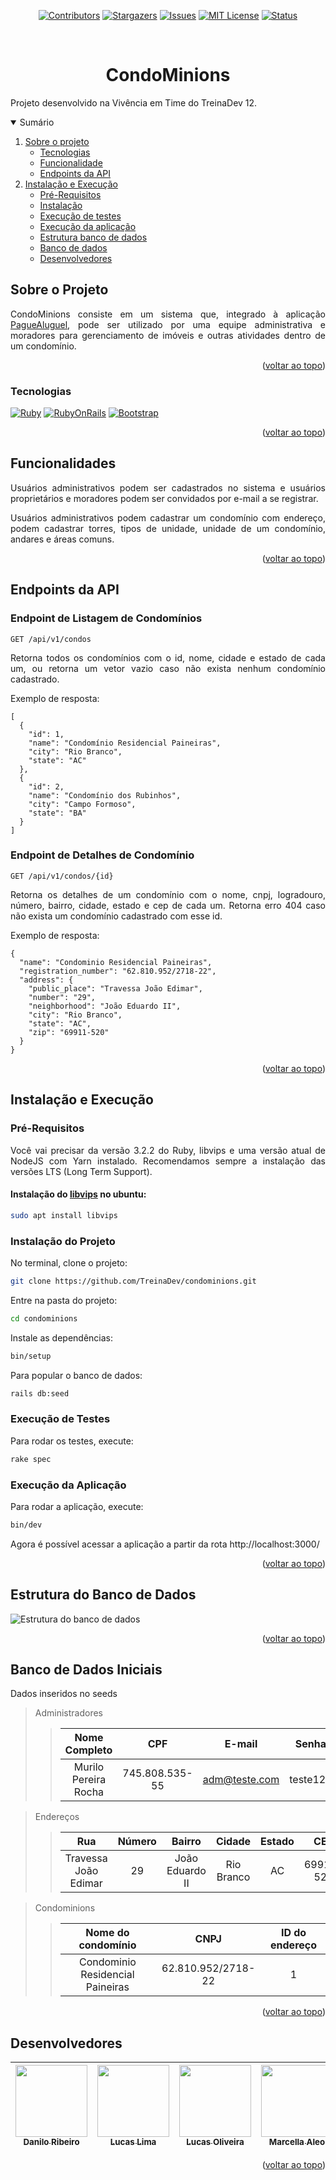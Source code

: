 <a id="readme-top"></a>

<div align="center">

  [![Contributors][contributors-shield]][contributors-url]
  [![Stargazers][stars-shield]][stars-url]
  [![Issues][issues-shield]][issues-url]
  [![MIT License][license-shield]][license-url]
  [![Status][status-shield]][status-url]

</div>

<!-- PROJECT LOGO -->
<br/>
<div align="center">

  <h1 align="center">CondoMinions</h1>

  <p align="justify">
    Projeto desenvolvido na Vivência em Time do TreinaDev 12.
    <br/>
  </p>
</div>

<!-- TABLE OF CONTENTS -->
<details open>
  <summary>Sumário</summary>
  <ol>
    <li>
      <a href="#sobre-o-projeto">Sobre o projeto</a>
      <ul>
        <li><a href="#Tecnologias">Tecnologias</a></li>
        <li><a href="#funcionalidade">Funcionalidade</a></li>
        <li><a href="#endpoints-da-api">Endpoints da API</a></li>
      </ul>
    </li>
    <li>
      <a href="#instalacao-e-execucao">Instalação e Execução</a>
      <ul>
        <li><a href="#pre-requisitos">Pré-Requisitos</a></li>
        <li><a href="#instalacao">Instalação</a></li>
        <li><a href="#execucao-de-testes">Execução de testes</a></li>
        <li><a href="#execucao-da-aplicacao">Execução da aplicação</a></li>
        <li><a href="#estrutura-banco-de-dados">Estrutura banco de dados</a></li>
        <li><a href="#banco-de-dados">Banco de dados</a></li>
        <li><a href="#desenvolvedores">Desenvolvedores</a></li>
      </ul>
    </li>
  </ol>
</details>

<div id='sobre-o-projeto'/> 

<!-- Sobre o projeto -->
## Sobre o Projeto

<p align="justify">CondoMinions consiste em um sistema que, integrado à aplicação <a href="https://github.com/TreinaDev/pague-aluguel">PagueAluguel</a>, pode ser utilizado por uma equipe administrativa e moradores para gerenciamento de imóveis e outras atividades dentro de um condomínio.</p>

<p align="right">(<a href="#readme-top">voltar ao topo</a>)</p>

<div id='tecnologias'/>

### Tecnologias

[![Ruby][Ruby.com]][Ruby-url]
[![RubyOnRails][RubyOnRails.com]][RubyOnRails-url]
[![Bootstrap][Bootstrap.com]][Bootstrap-url]
<!-- [![Vue][Vue.js]][Vue-url] -->

<p align="right">(<a href="#readme-top">voltar ao topo</a>)</p>

<div id='funcionalidade'/>

## Funcionalidades

<p align="justify">Usuários administrativos podem ser cadastrados no sistema e usuários proprietários e moradores podem ser convidados por e-mail a se registrar.</p>

<p align="justify">Usuários administrativos podem cadastrar um condomínio com endereço, podem cadastrar torres, tipos de unidade, unidade de um condomínio, andares e áreas comuns.</p>

<p align="right">(<a href="#readme-top">voltar ao topo</a>)</p>

<div id='instalacao-e-execucao'/> 

## Endpoints da API

### Endpoint de Listagem de Condomínios

`GET /api/v1/condos`

<p align="justify">Retorna todos os condomínios com o id, nome, cidade e estado de cada um, ou retorna um vetor vazio caso não exista nenhum condomínio cadastrado.</p>

Exemplo de resposta:
```
[
  {
    "id": 1,
    "name": "Condomínio Residencial Paineiras",
    "city": "Rio Branco",
    "state": "AC"
  },
  {
    "id": 2,
    "name": "Condomínio dos Rubinhos",
    "city": "Campo Formoso",
    "state": "BA"
  }
]
```

### Endpoint de Detalhes de Condomínio

`GET /api/v1/condos/{id}`

<p align="justify">Retorna os detalhes de um condomínio com o nome, cnpj, logradouro, número, bairro, cidade, estado e cep de cada um. Retorna erro 404 caso não exista um condomínio cadastrado com esse id.</p>

Exemplo de resposta:
```
{
  "name": "Condominio Residencial Paineiras",
  "registration_number": "62.810.952/2718-22",
  "address": {
    "public_place": "Travessa João Edimar",
    "number": "29",
    "neighborhood": "João Eduardo II",
    "city": "Rio Branco",
    "state": "AC",
    "zip": "69911-520"
  }
}
```

<p align="right">(<a href="#readme-top">voltar ao topo</a>)</p>

<!-- GETTING STARTED -->
## Instalação e Execução

<div id='pre-requisitos'/> 

### Pré-Requisitos

<p align="justify">Você vai precisar da versão 3.2.2 do Ruby, libvips e uma versão atual de NodeJS com Yarn instalado. Recomendamos sempre a instalação das versões LTS (Long Term Support).</p>

#### Instalação do [libvips](https://github.com/libvips/libvips/wiki/Build-for-Ubuntu) no ubuntu:
```sh
sudo apt install libvips
```

<div id='instalacao'/> 

### Instalação do Projeto

No terminal, clone o projeto:
```sh
git clone https://github.com/TreinaDev/condominions.git
```
Entre na pasta do projeto:
```sh
cd condominions
```
Instale as dependências:
```sh
bin/setup
```
Para popular o banco de dados:
```sh
rails db:seed
```

<div id='execucao-de-testes'/> 

### Execução de Testes
Para rodar os testes, execute:
```sh
rake spec
```

<div id='execucao-da-aplicacao'/> 

### Execução da Aplicação
Para rodar a aplicação, execute:
```sh
bin/dev
```
Agora é possível acessar a aplicação a partir da rota http://localhost:3000/

<p align="right">(<a href="#readme-top">voltar ao topo</a>)</p>

<div id='estrutura-banco-de-dados'/> 

## Estrutura do Banco de Dados

![Estrutura do banco de dados](https://i.imgur.com/emiKwf5.png)

<p align="right">(<a href="#readme-top">voltar ao topo</a>)</p>

<div id='banco-de-dados'/>

## Banco de Dados Iniciais

Dados inseridos no seeds

>Administradores
>>|Nome Completo|CPF|E-mail|Senha|
>>| :--------: | :--------: |:--------: | :--------: |
>>|Murilo Pereira Rocha|745.808.535-55|adm@teste.com|teste123|

>Endereços
>>|Rua|Número|Bairro|Cidade|Estado|CEP|ID|
>>| :--------: | :--------: | :--------: | :--------: | :--------: | :--------: | :--------: | 
>>|Travessa João Edimar|29|João Eduardo II|Rio Branco|AC|69911-520| 1 |

>Condominions
>>|Nome do condomínio|CNPJ|ID do endereço|
>>| :--------: | :--------: | :--------: |
>>|Condominio Residencial Paineiras|62.810.952/2718-22| 1 | 

<p align="right">(<a href="#readme-top">voltar ao topo</a>)</p>

<div id='desenvolvedores'/> 

## Desenvolvedores

[<img src="https://avatars.githubusercontent.com/u/86561064?v=4" width=115 > <br> <sub> Danilo Ribeiro </sub>](https://github.com/DaniloRibeiro07) | [<img src="https://avatars.githubusercontent.com/u/92957969?v=4" width=115 > <br> <sub> Lucas Lima </sub>](https://github.com/luckslima) | [<img src="https://avatars.githubusercontent.com/u/86455751?v=4" width=115 > <br> <sub> Lucas Oliveira </sub>](https://github.com/lucasobx)| [<img src="https://avatars.githubusercontent.com/u/90734901?v=4" width=115 > <br> <sub> Marcella Aleo </sub>](https://github.com/cellaaleo)| [<img src="https://avatars.githubusercontent.com/u/57259396?v=4" width=115 > <br> <sub> Rafael Salgado </sub>](https://github.com/RyanOxon)| [<img src="https://avatars.githubusercontent.com/u/75589284?v=4" width=115 > <br> <sub> Rulian Cruz </sub>](https://github.com/ruliancruz)| [<img src="https://avatars.githubusercontent.com/u/127916125?v=4" width=115 > <br> <sub> Thalyta Lima </sub>](https://github.com/thalytalima211)| [<img src="https://avatars.githubusercontent.com/u/88754301?v=4" width=115 > <br> <sub> Vinícius Peruzzi </sub>](https://github.com/Vinigperuzzi)|
| :---: | :---: | :---: | :---: | :---: | :---: | :---: | :---: | 

<p align="right">(<a href="#readme-top">voltar ao topo</a>)</p>

<!-- MARKDOWN LINKS & IMAGES -->
<!-- https://www.markdownguide.org/basic-syntax/#reference-style-links -->
[contributors-shield]: https://img.shields.io/github/contributors/TreinaDev/condominions.svg?style=for-the-badge
[contributors-url]: https://github.com/TreinaDev/condominions/graphs/contributors
[stars-shield]: https://img.shields.io/github/stars/TreinaDev/condominions.svg?style=for-the-badge
[stars-url]: https://github.com/TreinaDev/condominions/stargazers
[issues-shield]: https://img.shields.io/github/issues/TreinaDev/condominions.svg?style=for-the-badge
[issues-url]: https://github.com/TreinaDev/condominions
[license-shield]: https://img.shields.io/github/license/othneildrew/Best-README-Template.svg?style=for-the-badge
[license-url]: https://github.com/othneildrew/Best-README-Template/blob/master/LICENSE.txt
[status-shield]: https://img.shields.io/static/v1?label=Status&message=Development&color=yellow&style=for-the-badge
[status-url]: https://github.com/TreinaDev/condominions
[Vue.js]: https://img.shields.io/badge/Vue.js-35495E?style=for-the-badge&logo=vuedotjs&logoColor=4FC08D
[Vue-url]: https://v2.vuejs.org/
[Bootstrap.com]: https://img.shields.io/badge/Bootstrap-563D7C?style=for-the-badge&logo=bootstrap&logoColor=white
[Bootstrap-url]: https://getbootstrap.com
[Ruby.com]: https://img.shields.io/static/v1?label=Ruby&message=3.2.2&color=red&style=for-the-badge&logo=ruby
[Ruby-url]: https://www.ruby-lang.org/en/news/2023/03/30/ruby-3-2-2-released/
[RubyOnRails.com]: https://img.shields.io/static/v1?label=Ruby%20On%20Rails&message=7.1.3.1&color=red&style=for-the-badge&logo=rubyonrails
[RubyOnRails-url]: https://rubyonrails.org/2023/11/10/Rails-7-1-2-has-been-released
[EstruturaDoBancoDeDados-URL]: https://i.imgur.com/emiKwf5.png